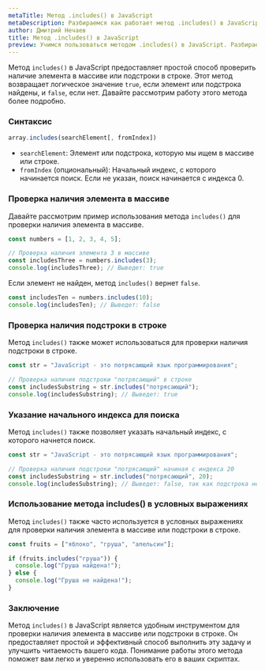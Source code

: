 ```yaml
---
metaTitle: Метод .includes() в JavaScript
metaDescription: Разбираемся как работает метод .includes() в JavaScript
author: Дмитрий Нечаев
title: Метод .includes() в JavaScript
preview: Учимся пользоваться методом .includes() в JavaScript. Разбираем примеры использования
---
```


Метод `includes()` в JavaScript предоставляет простой способ проверить наличие элемента в массиве или подстроки в строке. Этот метод возвращает логическое значение `true`, если элемент или подстрока найдены, и `false`, если нет. Давайте рассмотрим работу этого метода более подробно.

### Синтаксис

```jsx
array.includes(searchElement[, fromIndex])

```

- `searchElement`: Элемент или подстрока, которую мы ищем в массиве или строке.
- `fromIndex` (опциональный): Начальный индекс, с которого начинается поиск. Если не указан, поиск начинается с индекса 0.

### Проверка наличия элемента в массиве

Давайте рассмотрим пример использования метода `includes()` для проверки наличия элемента в массиве.

```jsx
const numbers = [1, 2, 3, 4, 5];

// Проверка наличия элемента 3 в массиве
const includesThree = numbers.includes(3);
console.log(includesThree); // Выведет: true

```

Если элемент не найден, метод `includes()` вернет `false`.

```jsx
const includesTen = numbers.includes(10);
console.log(includesTen); // Выведет: false

```

### Проверка наличия подстроки в строке

Метод `includes()` также может использоваться для проверки наличия подстроки в строке.

```jsx
const str = "JavaScript - это потрясающий язык программирования";

// Проверка наличия подстроки "потрясающий" в строке
const includesSubstring = str.includes("потрясающий");
console.log(includesSubstring); // Выведет: true

```

### Указание начального индекса для поиска

Метод `includes()` также позволяет указать начальный индекс, с которого начнется поиск.

```jsx
const str = "JavaScript - это потрясающий язык программирования";

// Проверка наличия подстроки "потрясающий" начиная с индекса 20
const includesSubstring = str.includes("потрясающий", 20);
console.log(includesSubstring); // Выведет: false, так как подстрока не найдена после индекса 20

```

### Использование метода includes() в условных выражениях

Метод `includes()` также часто используется в условных выражениях для проверки наличия элемента в массиве или подстроки в строке.

```jsx
const fruits = ["яблоко", "груша", "апельсин"];

if (fruits.includes("груша")) {
  console.log("Груша найдена!");
} else {
  console.log("Груша не найдена!");
}

```

### Заключение

Метод `includes()` в JavaScript является удобным инструментом для проверки наличия элемента в массиве или подстроки в строке. Он предоставляет простой и эффективный способ выполнить эту задачу и улучшить читаемость вашего кода. Понимание работы этого метода поможет вам легко и уверенно использовать его в ваших скриптах.